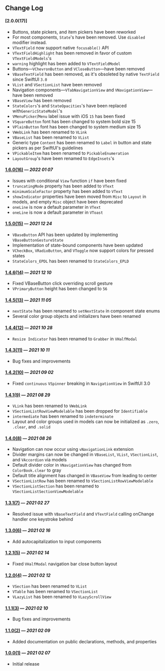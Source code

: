 ## Change Log

#### [2.0.0(17)]

- Buttons, state pickers, and item pickers have been reworked
- For most components, `State`'s have been removed. Use `disabled` modifier instead.
- `VTextField` now support native `focusable()` API
- `VTextFieldHighlight` has been removed in favor of custom `VTextFieldModels`'s
- `warning` highlight has been added to `VTextFieldModel`
- Buttons—`VChevronButton` and `VCloseButton`—have been removed
- `VBaseTextField` has been removed, as it's obsoleted by native `TextField` since SwiftUI `3.0`
- `VList` and `VSectionList` have been removed
- Navigation components—`VTabNavigationView` and `VNavigationView`—have been removed
- `VBaseView` has been removed
- `StateColors`'s and `StateOpacities`'s have been replaced with`GenericStateModel`'s
- `VMenuPicker`/`Menu` label issue with iOS `15` has been fixed
- `VSquareButton` font has been changed to system bold size 15
- `VPlainButton` font has been changed to system medium size 15
- `VWebLink` has been renamed to `VLink`
- `VBaseList` has been renamed to `VList`
- Generic type `Content` has been renamed to `Label` in button and state pickers as per SwiftUI's guidelines 
- `VPickableItem` has been renamed to `PickableEnumeration`
- `LayoutGroup`'s have been renamed to `EdgeInsets`'s

#### [1.6.0(16)](https://github.com/VakhoKontridze/VComponents/releases/download/1.6.0/VComponents.xcframework.zip) — *2022 01 07*

- Issues with conditional `View` function `if` have been fixed
- `truncatingMode` property has been added to `VText`
- `minimumScaleFactor` property has been added to `VText`
- `showIndicator` properties have been moved from `Misc` to `Layout` in models, and empty `Misc` object have been deprecated
- `oneLine` is now a default parameter in `VText`
- `oneLine` is now a default parameter in `VToast`

#### [1.5.0(15)](https://github.com/VakhoKontridze/VComponents/releases/download/1.5.0/VComponents.xcframework.zip) — *2021 12 24*

- `VBaseButton` API has been updated by implementing `VBaseButtonGestureState`
- Implementation of state-bound components have been updated
- `VCheckBox`, `VRadioButton`, and `VToggle` now support colors for pressed states
- `StateColors_EPDL` has been renamed to `StateColors_EPLD`

#### [1.4.6(14)](https://github.com/VakhoKontridze/VComponents/releases/download/1.4.6/VComponents.xcframework.zip) — *2021 12 10*

- Fixed VBaseButton click overriding scroll gesture
- `VPrimaryButton` height has been changed to `56`

#### [1.4.5(13)](https://github.com/VakhoKontridze/VComponents/releases/download/1.4.5/VComponents.xcframework.zip) — *2021 11 05*

- `nextState` has been renamed to `setNextState` in component state enums
- Several color group objects and initializers have been renamed

#### [1.4.4(12)](https://github.com/VakhoKontridze/VComponents/releases/download/1.4.4/VComponents.xcframework.zip) — *2021 10 28*

- `Resize Indicator` has been renamed to `Grabber` in `VHalfModal`

#### [1.4.3(11)](https://github.com/VakhoKontridze/VComponents/releases/download/1.4.3/VComponents.xcframework.zip) — *2021 10 11*

- Bug fixes and improvements

#### [1.4.2(10)](https://github.com/VakhoKontridze/VComponents/releases/download/1.4.2/VComponents.xcframework.zip) — *2021 09 02*

- Fixed `continuous` `VSpinner` breaking in `NavigationView` in SwiftUI 3.0

#### [1.4.1(9)](https://github.com/VakhoKontridze/VComponents/releases/download/1.4.1/VComponents.xcframework.zip) — *2021 08 29*

- `VLink` has been renamed to `VWebLink`
- `VSectionListRowViewModelable` has been dropped for `Identifiable`
- `intermediate` has been renamed to `indeterminate`
- Layout and color groups used in models can now be initialized as `.zero`, `.clear`, and `.solid`

#### [1.4.0(8)](https://github.com/VakhoKontridze/VComponents/releases/download/1.4.0/VComponents.xcframework.zip) — *2021 08 26*

- Navigation can now occur using `vNavigationLink` extension
- Divider margins can now be changed in `VBaseList`, `VList`, `VSectionList`, and `VAccordion` via models
- Default divider color in `VNavigationView` has changed from `ColorBook.clear` to gray
- Default title alignment has changed in `VBaseView` from leading to center
- `VSectionListRow` has been renamed to `VSectionListRowViewModelable`
- `VSectionListSection` has been renamed to `VSectionListSectionViewModelable`

#### [1.3.1(7)](https://github.com/VakhoKontridze/VComponents/releases/download/1.1.1/VComponents.xcframework.zip) — *2021 02 27*

- Resolved issue with `VBaseTextField` and `VTextField` calling onChange handler one keystroke behind

#### [1.3.0(6)](https://github.com/VakhoKontridze/VComponents/releases/download/1.3.0/VComponents.xcframework.zip) — *2021 02 16*

- Add autocapitalization to input components

#### [1.2.1(5)](https://github.com/VakhoKontridze/VComponents/releases/download/1.2.1/VComponents.xcframework.zip) — *2021 02 14*

- Fixed `VHalfModal` navigation bar close button layout

#### [1.2.0(4)](https://github.com/VakhoKontridze/VComponents/releases/download/1.2.0/VComponents.xcframework.zip) — *2021 02 12*

- `VSection` has been renamed to `VList`
- `VTable` has been renamed to `VSectionList`
- `VLazyList` has been renamed to `VLazyScrollView`

#### [1.1.1(3)](https://github.com/VakhoKontridze/VComponents/releases/download/1.1.1/VComponents.xcframework.zip) — *2021 02 10*

- Bug fixes and improvements

#### [1.1.0(2)](https://github.com/VakhoKontridze/VComponents/releases/download/1.1.0/VComponents.xcframework.zip) — *2021 02 09*

- Added documentation on public declarations, methods, and properties

#### [1.0.0(1)](https://github.com/VakhoKontridze/VComponents/releases/download/1.0.0/VComponents.xcframework.zip) — *2021 02 07*

- Initial release
